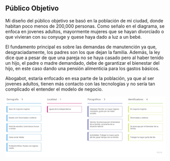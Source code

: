 ## Público Objetivo

Mi diseño del público objetivo se basó en la población de mi ciudad, donde habitan poco menos de 200,000 personas. Como señalo en el diagrama, se enfoca en jovenes adultos, mayormente mujeres que se hayan divorciado o que vivieran con su conyuge y quese haya dado a luz a un bebé.

El fundamento principal es sobre las demandas de manutención ya que, desgraciadamente, los padres son los que dejan la familia. Además, la ley dice que a pesar de que una pareja no se haya casado pero al haber tenido un hijo, el padre o madre demandado, debe de garantizar el bienestar del hijo, en este caso dando una pensión alimenticia para los gastos básicos.

Abogabot, estaría enfocado en esa parte de la población, ya que al ser jovenes adultos, tienen más contacto con las tecnologías y no sería tan complicado el entender el modelo de negocio.


![1646238737312.png](image/PublicoObjetivo/1646238737312.png)

